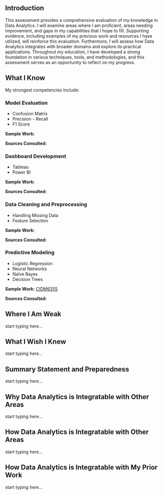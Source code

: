 ## Introduction
This assessment provides a comprehensive evaluation of my knowledge in Data Analytics. I will examine areas where I am proficient, areas needing improvement, and gaps in my capabilities that I hope to fill. Supporting evidence, including examples of my previous work and resources I have utilized, will reinforce this evaluation. Furthermore, I will assess how Data Analytics integrates with broader domains and explore its practical applications. Throughout my education, I have developed a strong foundation in various techniques, tools, and methodologies, and this assessment serves as an opportunity to reflect on my progress. 

## What I Know
My strongest competencies include:

### Model Evaluation
* Confusion Matrix
* Precision - Recall
* F1 Score

<b>Sample Work:</b> 

<b>Sources Consulted:</b>

### Dashboard Development
* Tableau
* Power BI

<b>Sample Work:</b>

<b>Sources Consulted:</b>

### Data Cleaning and Preprocessing
* Handling Missing Data
* Feature Selection

<b>Sample Work:</b>

<b>Sources Consulted:</b>

### Predictive Modeling
* Logistic Regression
* Neural Networks
* Naïve Bayes
* Decision Trees

<b>Sample Work:</b> [CIDM6355](https://github.com/aubreyskinner/CIDM6395-Spring2025/Assignment1/HW1-CIDM6355(1).docx)

<b>Sources Consulted:</b>

## Where I Am Weak
start typing here...

## What I Wish I Knew 
start typing here...

## Summary Statement and Preparedness 
start typing here...

## Why Data Analytics is Integratable with Other Areas
start typing here...

## How Data Analytics is Integratable with Other Areas
start typing here...

## How Data Analytics is Integratable with My Prior Work
start typing here...
